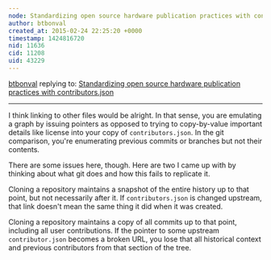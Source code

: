 ```yaml
---
node: Standardizing open source hardware publication practices with contributors.json
author: btbonval
created_at: 2015-02-24 22:25:20 +0000
timestamp: 1424816720
nid: 11636
cid: 11208
uid: 43229
---
```




[btbonval](../profile/btbonval) replying to: [Standardizing open source hardware publication practices with contributors.json](../notes/warren/02-24-2015/standardizing-open-source-hardware-publication-practices-with-contributors-json)

----
I think linking to other files would be alright. In that sense, you are emulating a graph by issuing pointers as opposed to trying to copy-by-value important details like license into your copy of `contributors.json`. In the git comparison, you're enumerating previous commits or branches but not their contents.

There are some issues here, though. Here are two I came up with by thinking about what git does and how this fails to replicate it.

Cloning a repository maintains a snapshot of the entire history up to that point, but not necessarily after it. If `contributors.json` is changed upstream, that link doesn't mean the same thing it did when it was created.

Cloning a repository maintains a copy of all commits up to that point, including all user contributions. If the pointer to some upstream `contributor.json` becomes a broken URL, you lose that all historical context and previous contributors from that section of the tree.